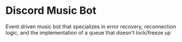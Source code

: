 # Discord Music Bot
 Event driven music bot that specializes in error recovery, reconnection logic, and the implementation of a queue that doesn't lock/freeze up

